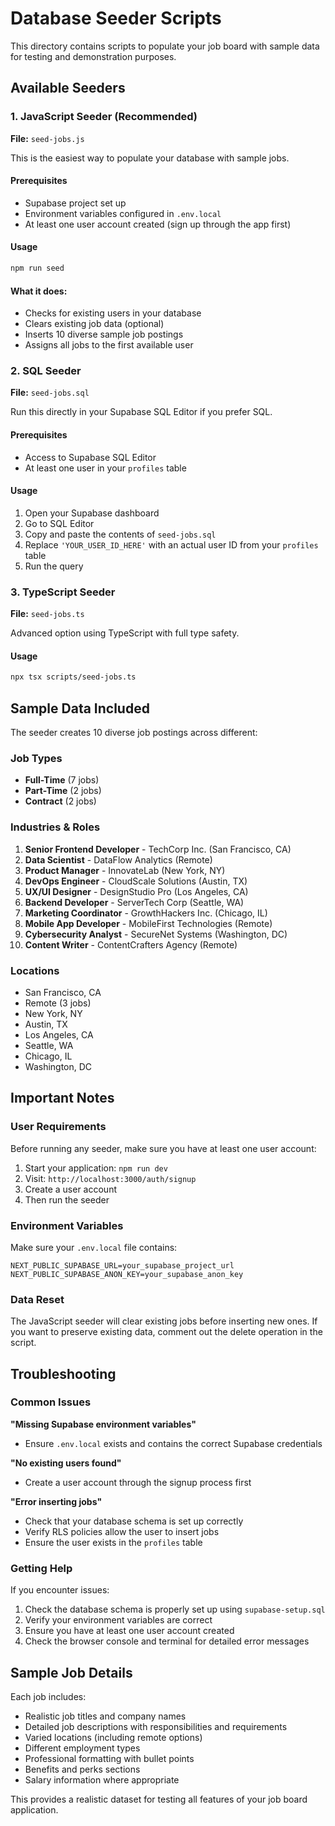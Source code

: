 # Database Seeder Scripts

This directory contains scripts to populate your job board with sample data for testing and demonstration purposes.

## Available Seeders

### 1. JavaScript Seeder (Recommended)
**File:** `seed-jobs.js`

This is the easiest way to populate your database with sample jobs.

#### Prerequisites
- Supabase project set up
- Environment variables configured in `.env.local`
- At least one user account created (sign up through the app first)

#### Usage
```bash
npm run seed
```

#### What it does:
- Checks for existing users in your database
- Clears existing job data (optional)
- Inserts 10 diverse sample job postings
- Assigns all jobs to the first available user

### 2. SQL Seeder
**File:** `seed-jobs.sql`

Run this directly in your Supabase SQL Editor if you prefer SQL.

#### Prerequisites
- Access to Supabase SQL Editor
- At least one user in your `profiles` table

#### Usage
1. Open your Supabase dashboard
2. Go to SQL Editor
3. Copy and paste the contents of `seed-jobs.sql`
4. Replace `'YOUR_USER_ID_HERE'` with an actual user ID from your `profiles` table
5. Run the query

### 3. TypeScript Seeder
**File:** `seed-jobs.ts`

Advanced option using TypeScript with full type safety.

#### Usage
```bash
npx tsx scripts/seed-jobs.ts
```

## Sample Data Included

The seeder creates 10 diverse job postings across different:

### Job Types
- **Full-Time** (7 jobs)
- **Part-Time** (2 jobs) 
- **Contract** (2 jobs)

### Industries & Roles
1. **Senior Frontend Developer** - TechCorp Inc. (San Francisco, CA)
2. **Data Scientist** - DataFlow Analytics (Remote)
3. **Product Manager** - InnovateLab (New York, NY)
4. **DevOps Engineer** - CloudScale Solutions (Austin, TX)
5. **UX/UI Designer** - DesignStudio Pro (Los Angeles, CA)
6. **Backend Developer** - ServerTech Corp (Seattle, WA)
7. **Marketing Coordinator** - GrowthHackers Inc. (Chicago, IL)
8. **Mobile App Developer** - MobileFirst Technologies (Remote)
9. **Cybersecurity Analyst** - SecureNet Systems (Washington, DC)
10. **Content Writer** - ContentCrafters Agency (Remote)

### Locations
- San Francisco, CA
- Remote (3 jobs)
- New York, NY
- Austin, TX
- Los Angeles, CA
- Seattle, WA
- Chicago, IL
- Washington, DC

## Important Notes

### User Requirements
Before running any seeder, make sure you have at least one user account:

1. Start your application: `npm run dev`
2. Visit: `http://localhost:3000/auth/signup`
3. Create a user account
4. Then run the seeder

### Environment Variables
Make sure your `.env.local` file contains:
```env
NEXT_PUBLIC_SUPABASE_URL=your_supabase_project_url
NEXT_PUBLIC_SUPABASE_ANON_KEY=your_supabase_anon_key
```

### Data Reset
The JavaScript seeder will clear existing jobs before inserting new ones. If you want to preserve existing data, comment out the delete operation in the script.

## Troubleshooting

### Common Issues

**"Missing Supabase environment variables"**
- Ensure `.env.local` exists and contains the correct Supabase credentials

**"No existing users found"**
- Create a user account through the signup process first

**"Error inserting jobs"**
- Check that your database schema is set up correctly
- Verify RLS policies allow the user to insert jobs
- Ensure the user exists in the `profiles` table

### Getting Help

If you encounter issues:
1. Check the database schema is properly set up using `supabase-setup.sql`
2. Verify your environment variables are correct
3. Ensure you have at least one user account created
4. Check the browser console and terminal for detailed error messages

## Sample Job Details

Each job includes:
- Realistic job titles and company names
- Detailed job descriptions with responsibilities and requirements
- Varied locations (including remote options)
- Different employment types
- Professional formatting with bullet points
- Benefits and perks sections
- Salary information where appropriate

This provides a realistic dataset for testing all features of your job board application.